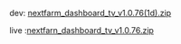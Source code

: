 dev: [nextfarm_dashboard_tv_v1.0.76(1d).zip](https://github.com/user-attachments/files/18022672/nextfarm_dashboard_tv_v1.0.76.1d.zip)




live :[nextfarn_dashboard_tv_v1.0.76.zip](https://github.com/user-attachments/files/18026742/nextfarn_dashboard_tv_v1.0.76.zip)
